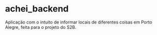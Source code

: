 # achei_backend
Aplicação com o intuito de informar locais de diferentes coisas em Porto Alegre, feita para o projeto do S2B.
